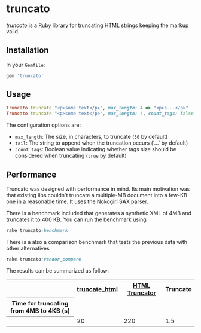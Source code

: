 # truncato

*truncato* is a Ruby library for truncating HTML strings keeping the markup valid.

## Installation

In your `Gemfile`:

```ruby
gem 'truncato'
```
 
## Usage

```ruby
Truncato.truncate "<p>some text</p>", max_length: 4 => "<p>s...</p>"
Truncato.truncate "<p>some text</p>", max_length: 4, count_tags: false => "<p>some...</p>"
```

The configuration options are:

* `max_length`: The size, in characters, to truncate (`30` by default)
* `tail`: The string to append when the truncation occurs ('...' by default)
* `count_tags`: Boolean value indicating whether tags size should be considered when truncating (`true` by default)

## Performance

Truncato was designed with performance in mind. Its main motivation was that existing libs couldn't truncate a multiple-MB document into a few-KB one in a reasonable time. It uses the [Nokogiri](http://nokogiri.org/) SAX parser.

There is a benchmark included that generates a synthetic XML of 4MB and truncates it to 400 KB. You can run the benchmark using 

```ruby
rake truncato:benchmark
```

There is a also a comparison benchmark that tests the previous data with other alternatives

```ruby
rake truncato:vendor_compare
```

The results can be summarized as follow:

<table>
  <tr>
    <th></th>
    <th><a href="https://github.com/ianwhite/truncate_html">truncate_html</a></th>
    <th><a href="https://github.com/nono/HTML-Truncator">HTML Truncator</a></th>
    <th><a>Truncato</a></th>
  </tr>
  <tr>
    <th>Time for truncating from 4MB to 4KB (s)</th>
  </tr>
  <tr>
    <th></th>
    <td>20</td>
    <td>220</td>
    <td>1.5</td>
  </tr>
</table>

